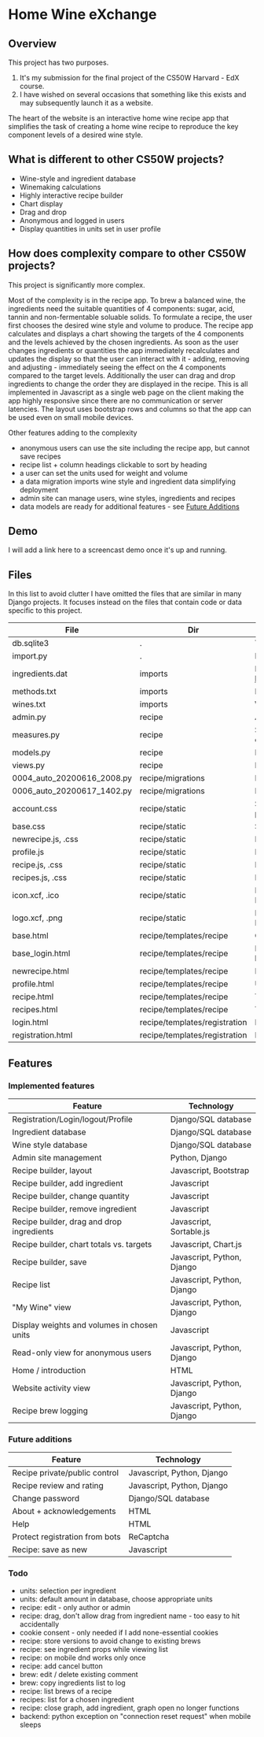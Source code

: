 # Home Wine eXchange

## Overview
This project has two purposes.
1. It's my submission for the final project of the CS50W Harvard - EdX course.
2. I have wished on several occasions that something like this exists and may
subsequently launch it as a website.

The heart of the website is an interactive home wine recipe app that simplifies
the task of creating a home wine recipe to reproduce the key component levels of a
desired wine style.

## What is different to other CS50W projects?
* Wine-style and ingredient database
* Winemaking calculations
* Highly interactive recipe builder
* Chart display
* Drag and drop
* Anonymous and logged in users
* Display quantities in units set in user profile

## How does complexity compare to other CS50W projects?
This project is significantly more complex.

Most of the complexity is in the recipe app. To brew a balanced wine, the ingredients
need the suitable quantities of 4 components: sugar, acid, tannin and non-fermentable soluable solids.
To formulate a recipe, the user first chooses the desired wine style and volume to produce.
The recipe app calculates and displays a chart showing the targets of the 4 components
and the levels achieved by the chosen ingredients. As soon as the user changes ingredients or
quantities the app immediately recalculates and updates the display so that the user can
interact with it - adding, removing and adjusting - 
immediately seeing the effect on the 4 components compared
to the target levels. Additionally the user can drag and drop ingredients to change the 
order they are displayed in the recipe. This is all implemented in Javascript as a single
web page on the client making the app highly responsive since there are no 
communication or server latencies. The layout uses bootstrap rows and columns so that 
the app can be used even on small mobile devices.

Other features adding to the complexity
* anonymous users can use the site including the recipe app, but cannot save recipes
* recipe list + column headings clickable to sort by heading
* a user can set the units used for weight and volume
* a data migration imports wine style and ingredient data simplifying deployment 
* admin site can manage users, wine styles, ingredients and recipes
* data models are ready for additional features - see [Future Additions](#future-additions)

## Demo
I will add a link here to a screencast demo once it's up and running.

## Files
In this list to avoid clutter I have omitted the files that are similar in many Django projects. 
It focuses instead on the files that contain code or data specific to this project.

| File                       | Dir               | Content/Purpose             |
| -------------------------- | ----------------- | --------------------------- |
| db.sqlite3                 | .                             | The SQLite database
| import.py                  | .                             | Data importer - for future use
| ingredients.dat            | imports                       | Ingredient data from http://www.homewineprogram.com/
| methods.txt                | imports                       | Ingredient preparation methods
| wines.txt                  | imports                       | Wine style data
| admin.py                   | recipe                        | Admin site config code
| measures.py                | recipe                        | Solid and liquid measurement unit objects
| models.py                  | recipe                        | Models for database tables
| views.py                   | recipe                        | HTML creation and data access
| 0004_auto_20200616_2008.py | recipe/migrations             | Import ingredient data
| 0006_auto_20200617_1402.py | recipe/migrations             | Import wine-style data
| account.css                | recipe/static                 | Styling for account management pages
| base.css                   | recipe/static                 | Styling of webpage header
| newrecipe.js, .css         | recipe/static                 | New recipe form code and styling
| profile.js                 | recipe/static                 | Profile page code
| recipe.js, .css            | recipe/static                 | Recipe app code and styling
| recipes.js, .css           | recipe/static                 | Recipe list code and styling
| icon.xcf, .ico             | recipe/static                 | HomeWineX icon GIMP source and ICO file
| logo.xcf, .png             | recipe/static                 | HomeWineX logo GIMP source and PNG file
| base.html                  | recipe/templates/recipe       | Content of webpage header
| base_login.html            | recipe/templates/recipe       | Base for pages associated with login
| newrecipe.html             | recipe/templates/recipe       | Form to start a new recipe
| profile.html               | recipe/templates/recipe       | User profile page
| recipe.html                | recipe/templates/recipe       | Template for recipe app
| recipes.html               | recipe/templates/recipe       | Template for list of recipes
| login.html                 | recipe/templates/registration | Login page
| registration.html          | recipe/templates/registration | Registration page

## Features
### Implemented features
| Feature                                     | Technology                  |
| -----------------------------------------   | --------------------------- |
| Registration/Login/logout/Profile           | Django/SQL database         |
| Ingredient database                         | Django/SQL database         |
| Wine style database                         | Django/SQL database         |
| Admin site management                       | Python, Django              |
| Recipe builder, layout                      | Javascript, Bootstrap       |
| Recipe builder, add ingredient              | Javascript                  |
| Recipe builder, change quantity             | Javascript                  |
| Recipe builder, remove ingredient           | Javascript                  |
| Recipe builder, drag and drop ingredients   | Javascript, Sortable.js     |
| Recipe builder, chart totals vs. targets    | Javascript, Chart.js        |
| Recipe builder, save                        | Javascript, Python, Django  |
| Recipe list                                 | Javascript, Python, Django  |
| "My Wine" view                              | Javascript, Python, Django  |
| Display weights and volumes in chosen units | Javascript                  |
| Read-only view for anonymous users          | Javascript, Python, Django  |
| Home / introduction                         | HTML                        |
| Website activity view                       | Javascript, Python, Django  |
| Recipe brew logging                         | Javascript, Python, Django  |

### Future additions
| Feature                                     | Technology                  |
| -----------------------------------------   | --------------------------- |
| Recipe private/public control               | Javascript, Python, Django  |
| Recipe review and rating                    | Javascript, Python, Django  |
| Change password                             | Django/SQL database         |
| About + acknowledgements                    | HTML                        |
| Help                                        | HTML                        |
| Protect registration from bots              | ReCaptcha                   |
| Recipe: save as new                         | Javascript                  |

### Todo
* units: selection per ingredient
* units: default amount in database, choose appropriate units
* recipe: edit - only author or admin
* recipe: drag, don't allow drag from ingredient name - too easy to hit accidentally
* cookie consent - only needed if I add none-essential cookies
* recipe: store versions to avoid change to existing brews
* recipe: see ingredient props while viewing list
* recipe: on mobile dnd works only once
* recipe: add cancel button
* brew: edit / delete existing comment
* brew: copy ingredients list to log
* recipe: list brews of a recipe
* recipes: list for a chosen ingredient
* recipe: close graph, add ingredient, graph open no longer functions
* backend: python exception on "connection reset request" when mobile sleeps